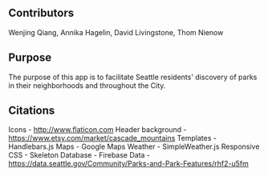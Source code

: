 Contributors
------------
Wenjing Qiang, Annika Hagelin, David Livingstone, Thom Nienow


Purpose
-------
The purpose of this app is to facilitate Seattle residents' discovery of
parks in their neighborhoods and throughout the City.


Citations
---------
Icons - http://www.flaticon.com
Header background - https://www.etsy.com/market/cascade_mountains
Templates - Handlebars.js
Maps - Google Maps
Weather - SimpleWeather.js
Responsive CSS - Skeleton
Database - Firebase
Data - https://data.seattle.gov/Community/Parks-and-Park-Features/rhf2-u5fm

